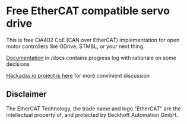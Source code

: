# Free EtherCAT compatible servo drive

This is free CiA402 CoE (CAN over EtherCAT) implementation for open motor controllers like ODrive, STMBL, or your next thing.

[Documentation](https://kubabuda.github.io/ecat_servo/001-intro) in /docs contains progress log with rationale on some decisions

[Hackaday.io project is here](https://hackaday.io/project/181058-ecatservo) for more convinient discussion 

## Disclaimer

The EtherCAT Technology, the trade name and logo "EtherCAT" are the intellectual property of, and protected by Beckhoff Automation GmbH.
